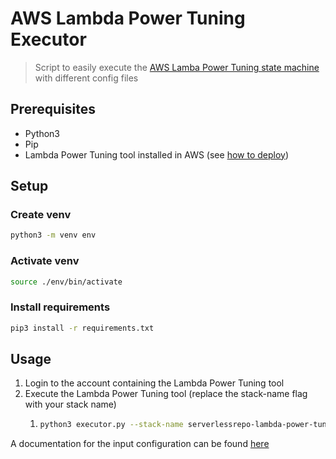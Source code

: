 # AWS Lambda Power Tuning Executor

> Script to easily execute the [AWS Lamba Power Tuning state machine](https://github.com/alexcasalboni/aws-lambda-power-tuning) with different config files

## Prerequisites

- Python3
- Pip
- Lambda Power Tuning tool installed in AWS (see [how to deploy](https://github.com/alexcasalboni/aws-lambda-power-tuning/blob/33fda7d77abadc660cb1a7869d5d47e5869fdda1/README-DEPLOY.md))

## Setup

### Create venv

```bash
python3 -m venv env
```

### Activate venv

```bash
source ./env/bin/activate
```

### Install requirements

```bash
pip3 install -r requirements.txt
```

## Usage

1. Login to the account containing the Lambda Power Tuning tool
2. Execute the Lambda Power Tuning tool (replace the stack-name flag with your stack name)
    1.  ```bash
        python3 executor.py --stack-name serverlessrepo-lambda-power-tuner --config my-test.json
        ```

A documentation for the input configuration can be found [here](https://github.com/alexcasalboni/aws-lambda-power-tuning/blob/master/README-INPUT-OUTPUT.md#user-content-state-machine-input)
